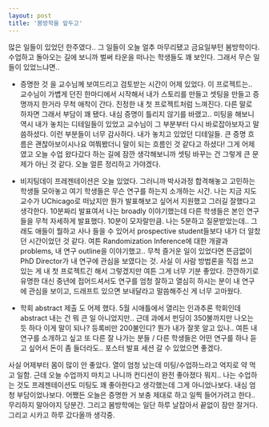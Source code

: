 ```yaml
---
layout: post
title: '봄방학을 앞두고'
---
```


많은 일들이 있었던 한주였다.. 그 일들이 오늘 얼추 마무리됐고 금요일부턴 봄방학이다. 수업하고 돌아오는 길에 보니까 벌써 타운을 떠나는 학생들도 꽤 보인다. 그래서 무슨 일들이 있었느냐면..

- 증명한 것
을 교수님께 보여드리고 검토받는 시간이 어제 있었다. 이 프로젝트는.. 교수님이 가볍게 던진 한마디에서 시작해서 내가 스토리를 만들고 셋팅을 만들고 증명까지 한거라 무척 애착이 간다. 진정한 내 첫 프로젝트처럼 느껴진다. 다른 말로 하자면 그래서 부담이 꽤 됐다. 내심 증명이 틀리지 않기를 바랬고.. 미팅을 해보니 역시 내가 놓치는 디테일들이 있었고 교수님이 그 부분부터 다시 바로잡아보자고 말씀하셨다. 이런 부분들이 너무 감사하다. 내가 놓치고 있었던 디테일들. 큰 증명 흐름은 괜찮아보이시나요 여쭤봤더니 말이 되는 흐름인 것 같다고 하셨다! 그게 어제였고 오늘 수업 왔다갔다 하는 길에 잠깐 생각해보니까 셋팅 바꾸는 건 그렇게 큰 문제가 아닌 것 같다. 오늘 얼른 정리하고 가야겠다.

- 비지팅데이
프레젠테이션은 오늘 있었다. 그러니까 박사과정 합격해놓고 고민하는 학생들 모아놓고 여기 학생들은 무슨 연구를 하는지 소개하는 시간. 나는 지금 지도교수가 UChicago로 떠났지만 뭔가 발표해보고 싶어서 지원했고 그러길 잘했다고 생각한다. 10분짜리 발표여서 나는 broadly 이야기했는데 다른 학생들은 본인 연구들을 무척 자세하게 발표했다. 10분이 모자랄만큼. 나는 5분하고 질문받았는데.. 그래도 애들이 뭘하고 사나 들을 수 있어서 prospective student들보다 내가 더 알찼던 시간이었던 것 같다. 여튼 Randomization Inference에 대한 개괄과 problems, 내 연구 outline을 이야기했고.. 무척 즐거운 일이 있었다면 뜬금없이 PhD Director가 내 연구에 관심을 보였다는 것. 사실 이 사람 방법론을 직접 쓰고 있는 게 내 첫 프로젝트긴 해서 그렇겠지만 여튼 그게 너무 기분 좋았다. 깐깐하기로 유명한 대신 중년에 접어드셔서도 연구를 엄청 잘하고 열심히 하시는 분이 내 연구에 관심을 보이고, 드래프트 있으면 보내달라고 말씀해주신 게 너무 고마웠다.

- 학회 abstract 제출
도 어제 했다. 5월 시애틀에서 열리는 인과추론 학회인데 abstract 내는 건 뭐 큰 일 아니었지만.. 근데 과에서 펀딩이 350불까지만 나오는 듯 하다 이게 말이 되나? 등록비만 200불인디? 뭔가 내가 잘못 알고 있나.. 여튼 내 연구를 소개하고 싶고 또 다른 잘 나가는 분들 / 다른 학생들은 어떤 연구를 하나 듣고 싶어서 돈이 좀 들더라도.. 포스터 발표 세션 갈 수 있었으면 좋겠다.

사실 어제부터 몸이 많이 안 좋았다. 열이 엄청 났는데 미팅/수업하느라고 억지로 약 먹고 일함. 근데 오늘 수업까지 마치고 나니까 컨디션이 완전 좋아졌다 뭐지.. 나는 수업하는 것도 프레젠테이션도 미팅도 꽤 좋아한다고 생각했는데 그게 아니었나보다. 내심 엄청 부담이었나보다. 어쨌든 오늘은 증명한 거 보충 제대로 하고 일찍 들어가려고 한다.. 무리하지 말아야지 당분간. 그리고 봄방학에는 일단 하루 날잡아서 끝없이 잠만 잘거다. 그리고 시카고 하루 갔다올까 생각중. 
